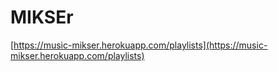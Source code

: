 # MIKSEr


[https://music-mikser.herokuapp.com/playlists](https://music-mikser.herokuapp.com/playlists)